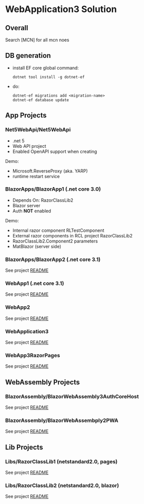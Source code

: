 # WebApplication3 Solution

## Overall

Search [MCN] for all mcn noes

## DB generation

- install EF core global command:
  ```
  dotnet tool install -g dotnet-ef
  ```
- do:
  ```
  dotnet-ef migrations add <migration-name>
  dotnet-ef database update
  ```

## App Projects

### Net5WebApi/Net5WebApi

- .net 5
- Web API project
- Enabled OpenAPI support when creating

Demo:

- Microsoft.ReverseProxy (aka. YARP)
- runtime restart service

### BlazorApps/BlazorApp1 (.net core 3.0)

- Depends On: RazorClassLib2
- Blazor server
- Auth **NOT** enabled

Demo:
  - Internal razor component RLTestComponent
  - External razor components in RCL project RazorClassLib2
  - RazorClassLib2.Component2 parameters
  - MatBlazor (server side)

### BlazorApps/BlazorApp2 (.net core 3.1)

See project [README](BlazorApp2/README.md)

### WebApp1 (.net core 3.1)

See project [README](WebApp1/README.md)

### WebApp2

See project [README](WebApp2/README.md)

### WebApplication3

See project [README](WebApplication3/README.md)

### WebApp3RazorPages

See project [README](WebApp3RazorPages/README.md)

## WebAssembly Projects

### BlazorAssembly/BlazorWebAssembly3AuthCoreHost

See project [README](BlazorWebAssembly3AuthCoreHost/README.md)

### BlazorAssembly/BlazorWebAssembply2PWA

See project [README](BlazorWebAssembply2PWA/README.md)

## Lib Projects

### Libs/RazorClassLib1 (netstandard2.0, pages)

See project [README](RazorClassLib1/README.md)

### Libs/RazorClassLib2 (netstandard2.0, blazor)

See project [README](RazorClassLib2/README.md)
